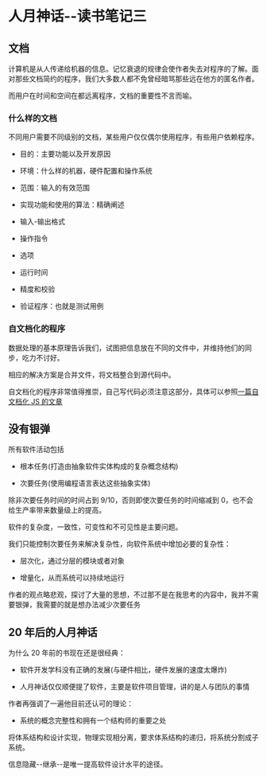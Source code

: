 # 人月神话--读书笔记三

<a name="575b864b"></a>

## [](#文档)文档

计算机是从人传递给机器的信息。记忆衰退的规律会使作者失去对程序的了解。面对那些文档简约的程序，我们大多数人都不免曾经暗骂那些远在他方的匿名作者。

而用户在时间和空间在都远离程序，文档的重要性不言而喻。

<a name="1baa46ed"></a>

### [](#什么样的文档)什么样的文档

不同用户需要不同级别的文档，某些用户仅仅偶尔使用程序，有些用户依赖程序。

- 目的：主要功能以及开发原因

- 环境：什么样的机器，硬件配置和操作系统

- 范围：输入的有效范围

- 实现功能和使用的算法：精确阐述

- 输入-输出格式

- 操作指令

- 选项

- 运行时间

- 精度和校验

- 验证程序：也就是测试用例

<a name="4f26629a"></a>

### [](#自文档化的程序)自文档化的程序

数据处理的基本原理告诉我们，试图把信息放在不同的文件中，并维持他们的同步，吃力不讨好。

相应的解决方案是合并文件，将文档整合到源代码中。

自文档化的程序非常值得推崇，自己写代码必须注意这部分，具体可以参照[一篇自文档化 JS 的文章](https://www.jianshu.com/p/1a1a7c56605f)

<a name="1adc0153"></a>

## [](#没有银弹)没有银弹

所有软件活动包括

- 根本任务(打造由抽象软件实体构成的复杂概念结构)

- 次要任务(使用编程语言表达这些抽象实体)

除非次要任务时间的时间占到 9/10，否则即使次要任务的时间缩减到 0，也不会给生产率带来数量级上的提高。

软件的复杂度，一致性，可变性和不可见性是主要问题。

我们只能控制次要任务来解决复杂性，向软件系统中增加必要的复杂性：

- 层次化，通过分层的模块或者对象

- 增量化，从而系统可以持续地运行

作者的观点略悲观，探讨了大量的思想，不过那不是在我思考的内容中，我并不需要银弹，我需要的就是想办法减少次要任务

<a name="d78c958b"></a>

## [](#20年后的人月神话)20 年后的人月神话

为什么 20 年前的书现在还是很经典：

- 软件开发学科没有正确的发展(与硬件相比，硬件发展的速度太爆炸)

- 人月神话仅仅顺便提了软件，主要是软件项目管理，讲的是人与团队的事情

作者再强调了一遍他目前还认可的理论：

- 系统的概念完整性和拥有一个结构师的重要之处

将体系结构和设计实现，物理实现相分离，要求体系结构的递归，将系统分割成子系统。

信息隐藏--继承--是唯一提高软件设计水平的途径。
